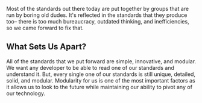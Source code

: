 Most of the standards out there today are put together by groups that are run by boring old dudes. It's reflected in the standards that they produce too– there is too much bureaucracy, outdated thinking, and inefficiencies, so we came forward to fix that.

## What Sets Us Apart?

All of the standards that we put forward are simple, innovative, and modular. We want any developer to be able to read one of our standards and understand it. But, every single one of our standards is still unique, detailed, solid, and modular. Modularity for us is one of the most important factors as it allows us to look to the future while maintaining our ability to pivot any of our technology.
